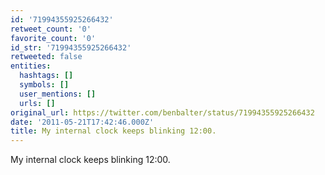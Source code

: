 ```yaml
---
id: '71994355925266432'
retweet_count: '0'
favorite_count: '0'
id_str: '71994355925266432'
retweeted: false
entities:
  hashtags: []
  symbols: []
  user_mentions: []
  urls: []
original_url: https://twitter.com/benbalter/status/71994355925266432
date: '2011-05-21T17:42:46.000Z'
title: My internal clock keeps blinking 12:00.
---
```


My internal clock keeps blinking 12:00.